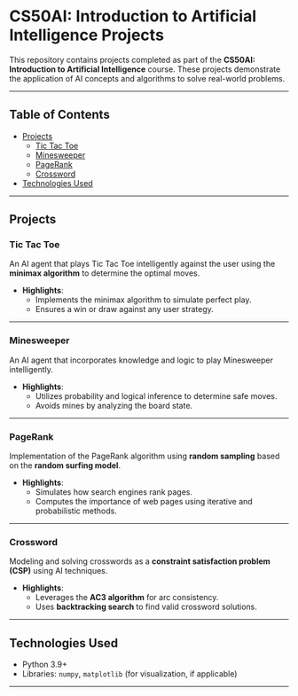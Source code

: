 # CS50AI: Introduction to Artificial Intelligence Projects

This repository contains projects completed as part of the **CS50AI: Introduction to Artificial Intelligence** course. These projects demonstrate the application of AI concepts and algorithms to solve real-world problems.

---

## Table of Contents
- [Projects](#projects)
  - [Tic Tac Toe](#tic-tac-toe)
  - [Minesweeper](#minesweeper)
  - [PageRank](#pagerank)
  - [Crossword](#crossword)
- [Technologies Used](#technologies-used)

---

## Projects

### Tic Tac Toe
An AI agent that plays Tic Tac Toe intelligently against the user using the **minimax algorithm** to determine the optimal moves.

- **Highlights**: 
  - Implements the minimax algorithm to simulate perfect play.
  - Ensures a win or draw against any user strategy.

---

### Minesweeper
An AI agent that incorporates knowledge and logic to play Minesweeper intelligently.

- **Highlights**: 
  - Utilizes probability and logical inference to determine safe moves.
  - Avoids mines by analyzing the board state.

---

### PageRank
Implementation of the PageRank algorithm using **random sampling** based on the **random surfing model**.

- **Highlights**: 
  - Simulates how search engines rank pages.
  - Computes the importance of web pages using iterative and probabilistic methods.

---

### Crossword
Modeling and solving crosswords as a **constraint satisfaction problem (CSP)** using AI techniques.

- **Highlights**: 
  - Leverages the **AC3 algorithm** for arc consistency.
  - Uses **backtracking search** to find valid crossword solutions.

---

## Technologies Used
- Python 3.9+
- Libraries: `numpy`, `matplotlib` (for visualization, if applicable)

---